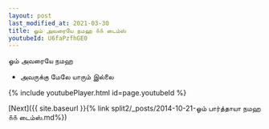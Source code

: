 ```yaml
---
layout: post
last_modified_at: 2021-03-30
title: ஓம் அவரையே நமஹ ௧௧ டைம்ஸ்
youtubeId: U6faPzfhGE0
---
```

 
 
 ஓம் அவரையே நமஹ  
 
 -  அவருக்கு மேலே யாரும் இல்லை 
 
  
 
  
 
 
 
 
 
 


{% include youtubePlayer.html id=page.youtubeId %}
 
[Next]({{ site.baseurl }}{% link  split2/_posts/2014-10-21-ஓம் பார்த்தாயா நமஹ ௧௧ டைம்ஸ்.md%})
 
